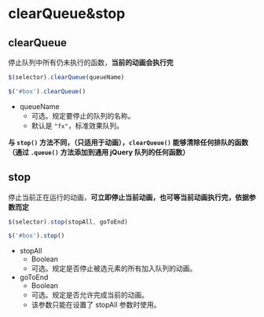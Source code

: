 # clearQueue&stop

## clearQueue

停止队列中所有仍未执行的函数，**当前的动画会执行完**

```js
$(selector).clearQueue(queueName)

$('#box').clearQueue()
```

- queueName
  - 可选。规定要停止的队列的名称。
  - 默认是 `"fx"`，标准效果队列。

**与 `stop()` 方法不同，（只适用于动画），`clearQueue()` 能够清除任何排队的函数（通过 `.queue()` 方法添加到通用 jQuery 队列的任何函数）**

## stop

停止当前正在运行的动画，**可立即停止当前动画，也可等当前动画执行完，依据参数而定**

```js
$(selector).stop(stopAll, goToEnd)

$('#box').stop()
```

- stopAll
  - Boolean
  - 可选。规定是否停止被选元素的所有加入队列的动画。
- goToEnd
  - Boolean
  - 可选。规定是否允许完成当前的动画。
  - 该参数只能在设置了 stopAll 参数时使用。
